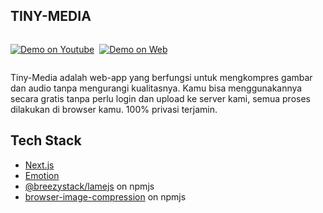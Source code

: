 ## TINY-MEDIA

<div style="display: flex; flex-direction: row; gap: .5rem">

[![Demo on Youtube](https://img.shields.io/badge/Demo%20on-Youtube-red)](https://www.youtube.com/watch?v=Q1jZ6n5Y1ZQ)

[![Demo on Web](https://img.shields.io/badge/Demo%20on-Web-blue)](https://tiny-media.vercel.app/)

</div>

Tiny-Media adalah web-app yang berfungsi untuk mengkompres gambar dan audio tanpa mengurangi kualitasnya. Kamu bisa menggunakannya secara gratis tanpa perlu login dan upload ke server kami, semua proses dilakukan di browser kamu. 100% privasi terjamin.

## Tech Stack

- [Next.js](https://nextjs.org/)
- [Emotion](https://emotion.sh/docs/introduction)
- [@breezystack/lamejs](https://www.npmjs.com/package/@breezystack/lamejs) on npmjs
- [browser-image-compression](https://www.npmjs.com/package/browser-image-compression) on npmjs
